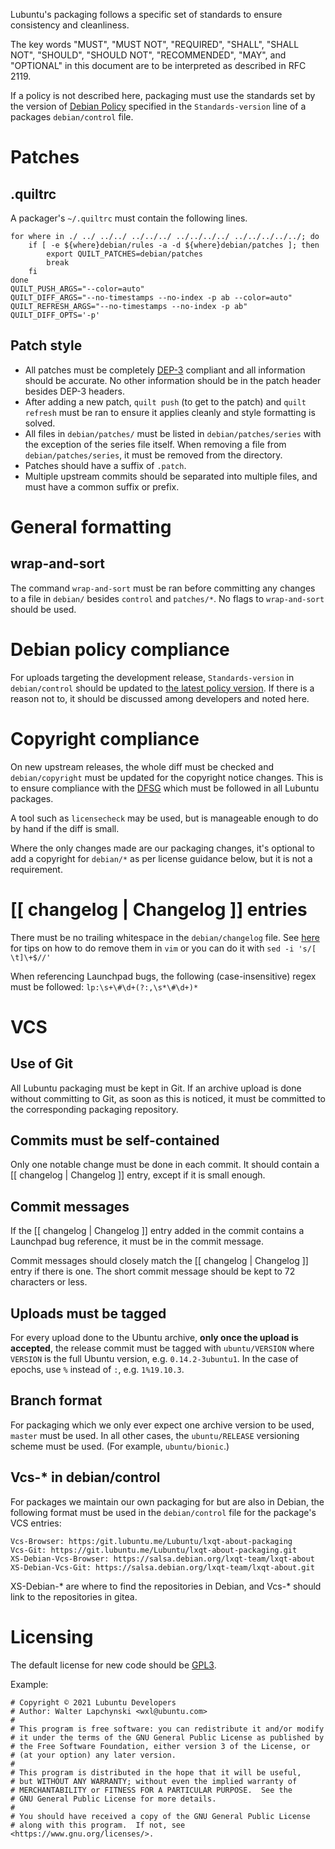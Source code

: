 Lubuntu's packaging follows a specific set of standards to ensure consistency and cleanliness.

The key words "MUST", "MUST NOT", "REQUIRED", "SHALL", "SHALL NOT", 
"SHOULD", "SHOULD NOT", "RECOMMENDED",  "MAY", and "OPTIONAL" in this 
document are to be interpreted as described in RFC 2119.

If a policy is not described here, packaging must use the standards set by the version of [Debian Policy](https://www.debian.org/doc/debian-policy/) specified in the `Standards-version` line of a packages `debian/control` file.

Patches
=======

.quiltrc
--------

A packager's `~/.quiltrc` must contain the following lines.

```
for where in ./ ../ ../../ ../../../ ../../../../ ../../../../../; do
    if [ -e ${where}debian/rules -a -d ${where}debian/patches ]; then
        export QUILT_PATCHES=debian/patches
        break
    fi
done
QUILT_PUSH_ARGS="--color=auto"
QUILT_DIFF_ARGS="--no-timestamps --no-index -p ab --color=auto"
QUILT_REFRESH_ARGS="--no-timestamps --no-index -p ab"
QUILT_DIFF_OPTS='-p'
```

Patch style
-----------

 * All patches must be completely [DEP-3](https://dep-team.pages.debian.net/deps/dep3) compliant and all information should be accurate. No other information should be in the patch header besides DEP-3 headers.
 * After adding a new patch, `quilt push` (to get to the patch) and `quilt refresh` must be ran to ensure it applies cleanly and style formatting is solved.
 * All files in `debian/patches/` must be listed in `debian/patches/series` with the exception of the series file itself. When removing a file from `debian/patches/series`, it must be removed from the directory.
 * Patches should have a suffix of `.patch`.
 * Multiple upstream commits should be separated into multiple files, and must have a common suffix or prefix.

General formatting
==================

wrap-and-sort
-------------

The command `wrap-and-sort` must be ran before committing any changes to a file in `debian/` besides `control` and `patches/*`. No flags to `wrap-and-sort` should be used.

Debian policy compliance
========================

For uploads targeting the development release, `Standards-version` in `debian/control` should be updated to [the latest policy version](https://www.debian.org/doc/debian-policy/). If there is a reason not to, it should be discussed among developers and noted here.

Copyright compliance
====================

On new upstream releases, the whole diff must be checked and `debian/copyright` must be updated for the copyright notice changes. This is to ensure compliance with the [DFSG](https://www.debian.org/social_contract#guidelines) which must be followed in all Lubuntu packages.

A tool such as `licensecheck` may be used, but is manageable enough to do by hand if the diff is small.

Where the only changes made are our packaging changes, it's optional to add a copyright for `debian/*` as per license guidance below, but it is not a requirement.

[[ changelog | Changelog ]] entries
=================

There must be no trailing whitespace in the `debian/changelog` file. See [here](https://vim.fandom.com/wiki/Remove_unwanted_spaces) for tips on how to do remove them in `vim` or you can do it with `sed -i 's/[ \t]\+$//'`

When referencing Launchpad bugs, the following (case-insensitive) regex must be followed: `lp:\s+\#\d+(?:,\s*\#\d+)*`

VCS
===

Use of Git
----------

All Lubuntu packaging must be kept in Git. If an archive upload is 
done without committing to Git, as soon as this is noticed, it must be 
committed to the corresponding packaging repository.

Commits must be self-contained
------------------------------

Only one notable change must be done in each commit. It should contain a [[ changelog | Changelog ]] entry, except if it is small enough.

Commit messages
---------------

If the [[ changelog | Changelog ]] entry added in the commit contains a Launchpad bug reference, it must be in the commit message.

Commit messages should closely match the [[ changelog | Changelog ]] entry if there is 
one. The short commit message should be kept to 72 characters or less.

Uploads must be tagged
----------------------

For every upload done to the Ubuntu archive, **only once the upload is accepted**, the release commit must be tagged with `ubuntu/VERSION` where `VERSION` is the full Ubuntu version, e.g. `0.14.2-3ubuntu1`. In the case of epochs, use `%` instead of `:`, e.g. `1%19.10.3`.

Branch format
-------------

For packaging which we only ever expect one archive version to be used, `master` must be used. In all other cases, the `ubuntu/RELEASE` versioning scheme must be used. (For example, `ubuntu/bionic`.)

Vcs-* in debian/control
-----------------------

For packages we maintain our own packaging for but are also in Debian, the following format must be used in the `debian/control` file for the package's VCS entries:

```
Vcs-Browser: https:/git.lubuntu.me/Lubuntu/lxqt-about-packaging
Vcs-Git: https://git.lubuntu.me/Lubuntu/lxqt-about-packaging.git
XS-Debian-Vcs-Browser: https://salsa.debian.org/lxqt-team/lxqt-about
XS-Debian-Vcs-Git: https://salsa.debian.org/lxqt-team/lxqt-about.git
```

XS-Debian-* are where to find the repositories in Debian, and Vcs-* should link to the repositories in gitea.

Licensing
=========

The default license for new code should be [GPL3](https://www.gnu.org/licenses/gpl-3.0.en.html).

Example:

```
# Copyright © 2021 Lubuntu Developers
# Author: Walter Lapchynski <wxl@ubuntu.com>
#
# This program is free software: you can redistribute it and/or modify
# it under the terms of the GNU General Public License as published by
# the Free Software Foundation, either version 3 of the License, or
# (at your option) any later version.
#
# This program is distributed in the hope that it will be useful,
# but WITHOUT ANY WARRANTY; without even the implied warranty of
# MERCHANTABILITY or FITNESS FOR A PARTICULAR PURPOSE.  See the
# GNU General Public License for more details.
#
# You should have received a copy of the GNU General Public License
# along with this program.  If not, see <https://www.gnu.org/licenses/>.
```


